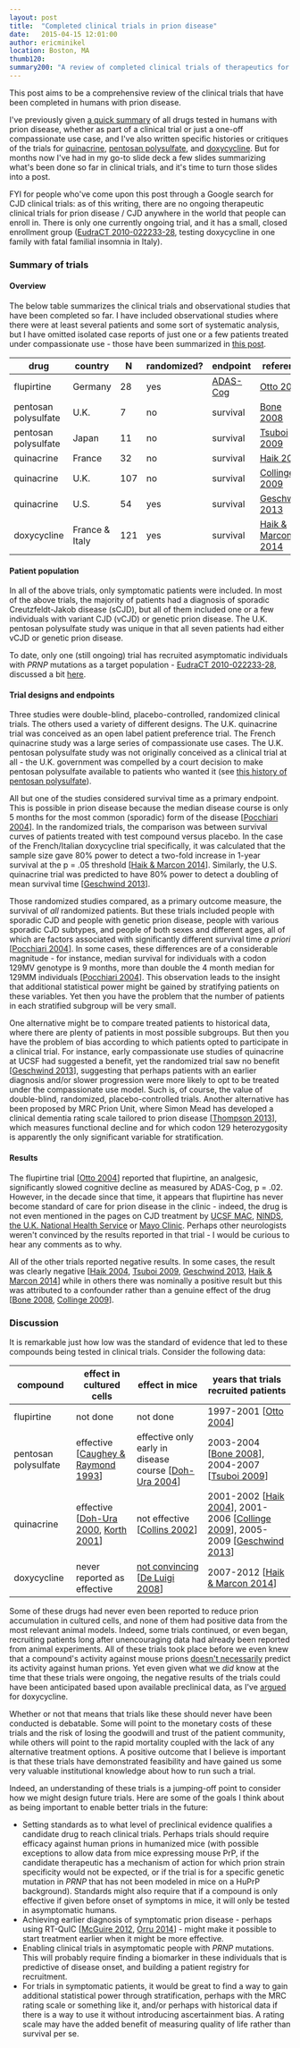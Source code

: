 ```yaml
---
layout: post
title:  "Completed clinical trials in prion disease"
date:   2015-04-15 12:01:00
author: ericminikel
location: Boston, MA
thumb120: 
summary200: "A review of completed clinical trials of therapeutics for prion disease."
---
```


This post aims to be a comprehensive review of the clinical trials that have been completed in humans with prion disease.

I've previously given [a quick summary](/2013/04/08/review-of-drugs-used-in-humans-with-prion-disease/) of all drugs tested in humans with prion disease, whether as part of a clinical trial or just a one-off compassionate use case, and I've also written specific histories or critiques of the trials for [quinacrine](/2012/10/23/quinacrine/), [pentosan polysulfate](/2012/12/13/the-rise-and-fall-of-pentosan-polysulfate-in-prion-disease/), and [doxycycline](/2014/02/04/why-doxycyclines-failure-in-cjd-clinical-trials-is-no-surprise/). But for months now I've had in my go-to slide deck a few slides summarizing what's been done so far in clinical trials, and it's time to turn those slides into a post.

FYI for people who've come upon this post through a Google search for CJD clinical trials: as of this writing, there are no ongoing therapeutic clinical trials for prion disease / CJD anywhere in the world that people can enroll in. There is only one currently ongoing trial, and it has a small, closed enrollment group ([EudraCT 2010-022233-28](https://www.clinicaltrialsregister.eu/ctr-search/trial/2010-022233-28/IT), testing doxycycline in one family with fatal familial insomnia in Italy). 

### Summary of trials

#### Overview

The below table summarizes the clinical trials and observational studies that have been completed so far. I have included observational studies where there were at least several patients and some sort of systematic analysis, but I have omitted isolated case reports of just one or a few patients treated under compassionate use - those have been summarized in [this post](/2013/04/08/review-of-drugs-used-in-humans-with-prion-disease/).

| drug | country | N | randomized? | endpoint | reference |
| ---- | ---- | ---- | ---- | ---- | ---- |
| flupirtine | Germany | 28 | yes | [ADAS-Cog](http://www.dementia-assessment.com.au/cognitive/ADAS_Packet.pdf) | [Otto 2004] |
| pentosan polysulfate | U.K. | 7 | no | survival | [Bone 2008] |
| pentosan polysulfate | Japan | 11 | no | survival | [Tsuboi 2009] |
| quinacrine | France | 32 | no | survival | [Haik 2004] |
| quinacrine | U.K. | 107 | no | survival | [Collinge 2009] |
| quinacrine | U.S. | 54 | yes | survival | [Geschwind 2013] |
| doxycycline | France & Italy | 121 | yes | survival | [Haik & Marcon 2014] |

#### Patient population

In all of the above trials, only symptomatic patients were included. In most of the above trials, the majority of patients had a diagnosis of sporadic Creutzfeldt-Jakob disease (sCJD), but all of them included one or a few individuals with variant CJD (vCJD) or genetic prion disease. The U.K. pentosan polysulfate study was unique in that all seven patients had either vCJD or genetic prion disease.

To date, only one (still ongoing) trial has recruited asymptomatic individuals with *PRNP* mutations as a target population - [EudraCT 2010-022233-28](https://www.clinicaltrialsregister.eu/ctr-search/trial/2010-022233-28/IT), discussed a bit [here](/2014/02/04/why-doxycyclines-failure-in-cjd-clinical-trials-is-no-surprise/).

#### Trial designs and endpoints

Three studies were double-blind, placebo-controlled, randomized clinical trials. The others used a variety of different designs. The U.K. quinacrine trial was conceived as an open label patient preference trial. The French quinacrine study was a large series of compassionate use cases. The U.K. pentosan polysulfate study was not originally conceived as a clinical trial at all - the U.K. government was compelled by a court decision to make pentosan polysulfate available to patients who wanted it (see [this history of pentosan polysulfate](/2012/12/13/the-rise-and-fall-of-pentosan-polysulfate-in-prion-disease/)).

All but one of the studies considered survival time as a primary endpoint. This is possible in prion disease because the median disease course is only 5 months for the most common (sporadic) form of the disease [[Pocchiari 2004]]. In the randomized trials, the comparison was between survival curves of patients treated with test compound versus placebo. In the case of the French/Italian doxycycline trial specifically, it was calculated that the sample size gave 80% power to detect a two-fold increase in 1-year survival at the p = .05 threshold [[Haik & Marcon 2014]]. Similarly, the U.S. quinacrine trial was predicted to have 80% power to detect a doubling of mean survival time [[Geschwind 2013]].

Those randomized studies compared, as a primary outcome measure, the survival of *all* randomized patients. But these trials included people with sporadic CJD and people with genetic prion disease, people with various sporadic CJD subtypes, and people of both sexes and different ages, all of which are factors associated with significantly different survival time *a priori* [[Pocchiari 2004]]. In some cases, these differences are of a considerable magnitude - for instance, median survival for individuals with a codon 129MV genotype is 9 months, more than double the 4 month median for 129MM individuals [[Pocchiari 2004]]. This observation leads to the insight that additional statistical power might be gained by stratifying patients on these variables. Yet then you have the problem that the number of patients in each stratified subgroup will be very small.

One alternative might be to compare treated patients to historical data, where there are plenty of patients in most possible subgroups. But then you have the problem of bias according to which patients opted to participate in a clinical trial. For instance, early compassionate use studies of quinacrine at UCSF had suggested a benefit, yet the randomized trial saw no benefit [[Geschwind 2013]], suggesting that perhaps patients with an earlier diagnosis and/or slower progression were more likely to opt to be treated under the compassionate use model. Such is, of course, the value of double-blind, randomized, placebo-controlled trials. Another alternative has been proposed by MRC Prion Unit, where Simon Mead has developed a clinical dementia rating scale tailored to prion disease [[Thompson 2013]], which measures functional decline and for which codon 129 heterozygosity is apparently the only significant variable for stratification.

#### Results

The flupirtine trial [[Otto 2004]] reported that flupirtine, an analgesic, significantly slowed cognitive decline as measured by ADAS-Cog, p = .02. However, in the decade since that time, it appears that flupirtine has never become standard of care for prion disease in the clinic - indeed, the drug is not even mentioned in the pages on CJD treatment by [UCSF MAC](http://memory.ucsf.edu/cjd/overview/treatment), [NINDS](http://www.ninds.nih.gov/disorders/cjd/detail_cjd.htm#274463058), [the U.K. National Health Service](http://www.nhs.uk/Conditions/Creutzfeldt-Jakob-disease/Pages/Treatment.aspx) or [Mayo Clinic](http://www.mayoclinic.org/diseases-conditions/creutzfeldt-jakob-disease/basics/treatment/con-20028005). Perhaps other neurologists weren't convinced by the results reported in that trial - I would be curious to hear any comments as to why.

All of the other trials reported negative results. In some cases, the result was clearly negative [[Haik 2004], [Tsuboi 2009], [Geschwind 2013], [Haik & Marcon 2014]] while in others there was nominally a positive result but this was attributed to a confounder rather than a genuine effect of the drug [[Bone 2008], [Collinge 2009]].

### Discussion

It is remarkable just how low was the standard of evidence that led to these compounds being tested in clinical trials. Consider the following data:

| compound | effect in cultured cells | effect in mice | years that trials recruited patients |
| ---- | ---- | ---- | ---- |
| flupirtine | not done | not done | 1997-2001 [[Otto 2004]] |
| pentosan polysulfate | effective [[Caughey & Raymond 1993]] | effective only early in disease course [[Doh-Ura 2004]] | 2003-2004 [[Bone 2008]], 2004-2007 [[Tsuboi 2009]] |
| quinacrine | effective [[Doh-Ura 2000], [Korth 2001]] | not effective [[Collins 2002]] | 2001-2002 [[Haik 2004]], 2001-2006 [[Collinge 2009]], 2005-2009 [[Geschwind 2013]] |
| doxycycline | never reported as effective | [not convincing](/2014/02/04/why-doxycyclines-failure-in-cjd-clinical-trials-is-no-surprise/) [[De Luigi 2008]] | 2007-2012 [[Haik & Marcon 2014]] |

Some of these drugs had never even been reported to reduce prion accumulation in cultured cells, and none of them had positive data from the most relevant animal models. Indeed, some trials continued, or even began, recruiting patients long after unencouraging data had already been reported from animal experiments. All of these trials took place before we even knew that a compound's activity against mouse prions [doesn't necessarily](/2013/10/17/2-aminothiazoles-a-tale-of-drug-resistance-and-strain-specificity/) predict its activity against human prions. Yet even given what we *did* know at the time that these trials were ongoing, the negative results of the trials could have been anticipated based upon available preclinical data, as I've [argued](/2014/02/04/why-doxycyclines-failure-in-cjd-clinical-trials-is-no-surprise/) for doxycycline.

Whether or not that means that trials like these should never have been conducted is debatable. Some will point to the monetary costs of these trials and the risk of losing the goodwill and trust of the patient community, while others will point to the rapid mortality coupled with the lack of any alternative treatment options. A positive outcome that I believe is important is that these trials have demonstrated feasibility and have gained us some very valuable institutional knowledge about how to run such a trial. 

Indeed, an understanding of these trials is a jumping-off point to consider how we might design future trials. Here are some of the goals I think about as being important to enable better trials in the future:

+ Setting standards as to what level of preclinical evidence qualifies a candidate drug to reach clinical trials. Perhaps trials should require efficacy against human prions in humanized mice (with possible exceptions to allow data from mice expressing mouse PrP, if the candidate therapeutic has a mechanism of action for which prion strain specificity would not be expected, or if the trial is for a specific genetic mutation in *PRNP* that has not been modeled in mice on a HuPrP background). Standards might also require that if a compound is only effective if given before onset of symptoms in mice, it will only be tested in asymptomatic humans.
+ Achieving earlier diagnosis of symptomatic prion disease - perhaps using RT-QuIC [[McGuire 2012], [Orru 2014]] - might make it possible to start treatment earlier when it might be more effective.
+ Enabling clinical trials in asymptomatic people with *PRNP* mutations. This will probably require finding a biomarker in these individuals that is predictive of disease onset, and building a patient registry for recruitment.
+ For trials in symptomatic patients, it would be great to find a way to gain additional statistical power through stratification, perhaps with the MRC rating scale or something like it, and/or perhaps with historical data if there is a way to use it without introducing ascertainment bias. A rating scale may have the added benefit of measuring quality of life rather than survival per se.

[Otto 2004]: http://www.ncbi.nlm.nih.gov/pubmed/15007119 "Otto M, Cepek L, Ratzka P, Doehlinger S, Boekhoff I, Wiltfang J, Irle E, Pergande G, Ellers-Lenz B, Windl O, Kretzschmar HA, Poser S, Prange H. Efficacy of flupirtine on cognitive function in patients with CJD: A double-blind study. Neurology. 2004 Mar 9;62(5):714-8. PubMed PMID: 15007119."

[Bone 2008]: http://www.ncbi.nlm.nih.gov/pubmed/18355301 "Bone I, Belton L, Walker AS, Darbyshire J. Intraventricular pentosan polysulphate in human prion diseases: an observational study in the UK. Eur J Neurol. 2008 May;15(5):458-64. doi: 10.1111/j.1468-1331.2008.02108.x. Epub 2008 Mar 18. PubMed PMID: 18355301."

[Tsuboi 2009]: http://www.ncbi.nlm.nih.gov/pubmed/19788637 "Tsuboi Y, Doh-Ura K, Yamada T. Continuous intraventricular infusion of pentosan polysulfate: clinical trial against prion diseases. Neuropathology. 2009 Oct;29(5):632-6. doi: 10.1111/j.1440-1789.2009.01058.x. PubMed PMID: 19788637."

[Collinge 2009]: http://www.ncbi.nlm.nih.gov/pubmed/19278902/ "Collinge J, Gorham M, Hudson F, Kennedy A, Keogh G, Pal S, Rossor M, Rudge P,  Siddique D, Spyer M, Thomas D, Walker S, Webb T, Wroe S, Darbyshire J. Safety and efficacy of quinacrine in human prion disease (PRION-1 study): a patient-preference trial. Lancet Neurol. 2009 Apr;8(4):334-44. doi: 10.1016/S1474-4422(09)70049-3. Epub 2009 Mar 9. PubMed PMID: 19278902; PubMed Central PMCID: PMC2660392."

[Geschwind 2013]: http://www.ncbi.nlm.nih.gov/pubmed/24122181 "Geschwind MD, Kuo AL, Wong KS, Haman A, Devereux G, Raudabaugh BJ, Johnson DY, Torres-Chae CC, Finley R, Garcia P, Thai JN, Cheng HQ, Neuhaus JM, Forner SA, Duncan JL, Possin KL, Dearmond SJ, Prusiner SB, Miller BL. Quinacrine treatment trial for sporadic Creutzfeldt-Jakob disease. Neurology. 2013 Dec 3;81(23):2015-23. doi: 10.1212/WNL.0b013e3182a9f3b4. Epub 2013 Oct 11. PubMed PMID: 24122181; PubMed Central PMCID: PMC4211922."

[Haik & Marcon 2014]: http://www.ncbi.nlm.nih.gov/pubmed/24411709 "Haïk S, Marcon G, Mallet A, Tettamanti M, Welaratne A, Giaccone G, Azimi S, Pietrini V, Fabreguettes JR, Imperiale D, Cesaro P, Buffa C, Aucan C, Lucca U, Peckeu L, Suardi S, Tranchant C, Zerr I, Houillier C, Redaelli V, Vespignani H, Campanella A, Sellal F, Krasnianski A, Seilhean D, Heinemann U, Sedel F, Canovi M, Gobbi M, Di Fede G, Laplanche JL, Pocchiari M, Salmona M, Forloni G, Brandel JP, Tagliavini F. Doxycycline in Creutzfeldt-Jakob disease: a phase 2, randomised, double-blind, placebo-controlled trial. Lancet Neurol. 2014 Feb;13(2):150-8. doi: 10.1016/S1474-4422(13)70307-7. Epub 2014 Jan 8. PubMed PMID: 24411709."

[Haik 2004]: http://www.ncbi.nlm.nih.gov/pubmed/15623716 "Haïk S, Brandel JP, Salomon D, Sazdovitch V, Delasnerie-Lauprêtre N, Laplanche JL, Faucheux BA, Soubrié C, Boher E, Belorgey C, Hauw JJ, Alpérovitch A. Compassionate use of quinacrine in Creutzfeldt-Jakob disease fails to show significant effects. Neurology. 2004 Dec 28;63(12):2413-5. PubMed PMID: 15623716."

[Pocchiari 2004]: http://www.ncbi.nlm.nih.gov/pubmed/15361416 "Pocchiari M, Puopolo M, Croes EA, Budka H, Gelpi E, Collins S, Lewis V, Sutcliffe T, Guilivi A, Delasnerie-Laupretre N, Brandel JP, Alperovitch A, Zerr I, Poser S, Kretzschmar HA, Ladogana A, Rietvald I, Mitrova E, Martinez-Martin P, de Pedro-Cuesta J, Glatzel M, Aguzzi A, Cooper S, Mackenzie J, van Duijn CM, Will RG. Predictors of survival in sporadic Creutzfeldt-Jakob disease and other human transmissible spongiform encephalopathies. Brain. 2004 Oct;127(Pt 10):2348-59. Epub 2004 Sep 10. PubMed PMID: 15361416."

[Thompson 2013]: http://www.ncbi.nlm.nih.gov/pubmed/23550114 "Thompson AG, Lowe J, Fox Z, Lukic A, Porter MC, Ford L, Gorham M, Gopalakrishnan GS, Rudge P, Walker AS, Collinge J, Mead S. The Medical Research Council prion disease rating scale: a new outcome measure for prion disease therapeutic trials developed and validated using systematic observational studies. Brain. 2013 Apr;136(Pt 4):1116-27. doi: 10.1093/brain/awt048. PubMed PMID: 23550114."

[Doh-ura 2004]: http://www.ncbi.nlm.nih.gov/pubmed/15113880 "Doh-ura K, Ishikawa K, Murakami-Kubo I, Sasaki K, Mohri S, Race R, Iwaki T. Treatment of transmissible spongiform encephalopathy by intraventricular drug infusion in animal models. J Virol. 2004 May;78(10):4999-5006. PubMed PMID: 15113880; PubMed Central PMCID: PMC400350."

[Caughey & Raymond 1993]: http://www.ncbi.nlm.nih.gov/pubmed/7678300 "Caughey B, Raymond GJ. Sulfated polyanion inhibition of scrapie-associated PrP accumulation in cultured cells. J Virol. 1993 Feb;67(2):643-50. PubMed PMID: 7678300; PubMed Central PMCID: PMC237415."

[Doh-Ura 2000]: http://www.ncbi.nlm.nih.gov/pubmed/10775631/ "Doh-Ura K, Iwaki T, Caughey B. Lysosomotropic agents and cysteine protease inhibitors inhibit scrapie-associated prion protein accumulation. J Virol. 2000 May;74(10):4894-7. PubMed PMID: 10775631; PubMed Central PMCID: PMC112015."

[Korth 2001]: http://www.ncbi.nlm.nih.gov/pubmed/11504948/ "Korth C, May BC, Cohen FE, Prusiner SB. Acridine and phenothiazine derivatives as pharmacotherapeutics for prion disease. Proc Natl Acad Sci U S A. 2001 Aug 14;98(17):9836-41. PubMed PMID: 11504948; PubMed Central PMCID: PMC55539."

[Collins 2002]: http://www.ncbi.nlm.nih.gov/pubmed/12325081 "Collins SJ, Lewis V, Brazier M, Hill AF, Fletcher A, Masters CL. Quinacrine does not prolong survival in a murine Creutzfeldt-Jakob disease model. Ann Neurol. 2002 Oct;52(4):503-6. PubMed PMID: 12325081."

[De Luigi 2008]: http://www.ncbi.nlm.nih.gov/pubmed/18365024 "De Luigi A, Colombo L, Diomede L, Capobianco R, Mangieri M, Miccolo C, Limido  L, Forloni G, Tagliavini F, Salmona M. The efficacy of tetracyclines in peripheral and intracerebral prion infection. PLoS One. 2008 Mar 26;3(3):e1888. doi: 10.1371/journal.pone.0001888. PubMed PMID: 18365024; PubMed Central PMCID: PMC2268013."

[McGuire 2012]: http://www.ncbi.nlm.nih.gov/pubmed/22926858/ "McGuire LI, Peden AH, Orrú CD, Wilham JM, Appleford NE, Mallinson G, Andrews M, Head MW, Caughey B, Will RG, Knight RS, Green AJ. Real time quaking-induced conversion analysis of cerebrospinal fluid in sporadic Creutzfeldt-Jakob disease. Ann Neurol. 2012 Aug;72(2):278-85. doi: 10.1002/ana.23589. PubMed PMID: 22926858; PubMed Central PMCID: PMC3458796."

[Orru 2014]: http://www.ncbi.nlm.nih.gov/pubmed/25099576 "Orrú CD, Bongianni M, Tonoli G, Ferrari S, Hughson AG, Groveman BR, Fiorini M, Pocchiari M, Monaco S, Caughey B, Zanusso G. A test for Creutzfeldt-Jakob disease using nasal brushings. N Engl J Med. 2014 Aug 7;371(6):519-29. doi: 10.1056/NEJMoa1315200. Erratum in: N Engl J Med. 2014 Nov 6;371(19):1852. PubMed  PMID: 25099576; PubMed Central PMCID: PMC4186748."


